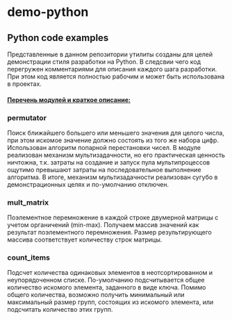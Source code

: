 # demo-python
## **Python code examples**
Представленные в данном репозитории утилиты созданы для целей демонстрации
стиля разработки на Python.
В следсвии чего код перегружен комментариями для описания каждого шага разработки.
При этом код является полностью рабочим и может быть использована в проектах.

#### <u>Перечень модулей и краткое описание:</u>

### **permutator**  
Поиск ближайшего большего или меньшего значения для целого числа, при этом
искомое значение должно состоять из того же набора цифр.
Использован алгоритм попарной перестановки чисел.
В модуле реализован механизм мультизадачности, но его практическая ценность
ничтожна, т.к. затраты на создание и запуск пула мультипроцессов ощутимо превышают
затраты на последовательное выполнение алгоритма. В итоге, механизм мультизадачности
реализован сугубо в демонстрационных целях и по-умолчанию отключен.

### **mult_matrix**  
Поэлементное перемножение в каждой строке двумерной матрицы с учетом органичений (min-max).
Получаем массив значений как результат поэлементного перемножения. Размер результирующего
массива соответствует количеству строк матрицы.

### **count_items**  
Подсчет количества одинаковых элементов в неотсортированном и неупорядоченном списке.
По-умолчанию подсчитывается общее количество искомого элемента, заданного в виде ключа. Помимо
общего количества, возможно получить минимальный или максимальный размер групп, состоящих из искомого элемента, или подсчитать количество этих групп.